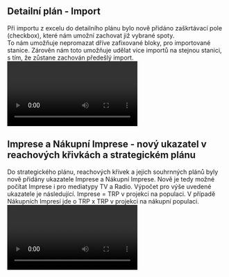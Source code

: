﻿---
categories: [fenix]
layout: fenix
---
## Detailní plán - Import
Při importu z excelu do detailního plánu bylo nově přidáno zaškrtávací pole (checkbox), které nám umožní zachovat již vybrané spoty.  
To nám umožňuje nepromazat dříve zafixované bloky, pro importované stanice. Zárověn nám toto umožňuje udělat více importů na stejnou stanici, s tím, že zůstane zachován předešlý import.
<video src="{{site.url}}/data/spot_kopie.mp4" type="video/mp4" controls></video>

## Imprese a Nákupní Imprese - nový ukazatel v reachových křivkách a strategickém plánu
Do strategického plánu, reachových křivek a jejich souhrnných plánů byly nově přidány ukazatele Imprese a Nákupní Imprese. 
Nově je tedy možné počítat Imprese i pro mediatypy TV a Radio. Výpočet pro výše uvedené ukazatele je následující. 
Imprese = TRP v projekci na populaci. V případě Nákupních Impresí jde o TRP x TRP v projekci na nákupní populaci.
<video src="{{site.url}}/data/imprese.mp4" type="video/mp4" controls></video>
